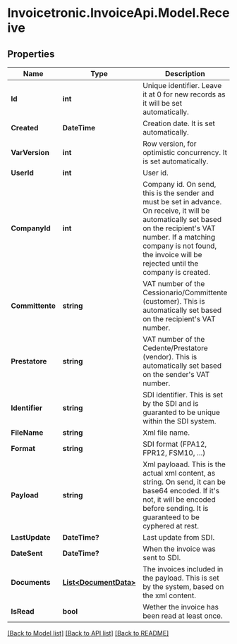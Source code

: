 # Invoicetronic.InvoiceApi.Model.Receive

## Properties

Name | Type | Description | Notes
------------ | ------------- | ------------- | -------------
**Id** | **int** | Unique identifier. Leave it at 0 for new records as it will be set automatically. | [optional] 
**Created** | **DateTime** | Creation date. It is set automatically. | [optional] 
**VarVersion** | **int** | Row version, for optimistic concurrency. It is set automatically. | [optional] 
**UserId** | **int** | User id. | [optional] 
**CompanyId** | **int** | Company id. On send, this is the sender and must be set in advance. On receive, it will be  automatically set based on the recipient&#39;s VAT number. If a matching company is not found, the invoice will be rejected until the company is created. | [optional] 
**Committente** | **string** | VAT number of the Cessionario/Committente (customer). This is automatically set based on the recipient&#39;s VAT number. | [optional] 
**Prestatore** | **string** | VAT number of the Cedente/Prestatore (vendor). This is automatically set based on the sender&#39;s VAT number. | [optional] 
**Identifier** | **string** | SDI identifier. This is set by the SDI and is guaranted to be unique within the SDI system. | [optional] 
**FileName** | **string** | Xml file name. | [optional] 
**Format** | **string** | SDI format (FPA12, FPR12, FSM10, ...) | [optional] 
**Payload** | **string** | Xml payloaad. This is the actual xml content, as string. On send, it can be base64 encoded. If it&#39;s not, it will be encoded before sending. It is guaranteed to be cyphered at rest. | [optional] 
**LastUpdate** | **DateTime?** | Last update from SDI. | [optional] 
**DateSent** | **DateTime?** | When the invoice was sent to SDI. | [optional] 
**Documents** | [**List&lt;DocumentData&gt;**](DocumentData.md) | The invoices included in the payload. This is set by the system, based on the xml content. | [optional] 
**IsRead** | **bool** | Wether the invoice has been read at least once. | [optional] 

[[Back to Model list]](../README.md#documentation-for-models) [[Back to API list]](../README.md#documentation-for-api-endpoints) [[Back to README]](../README.md)

